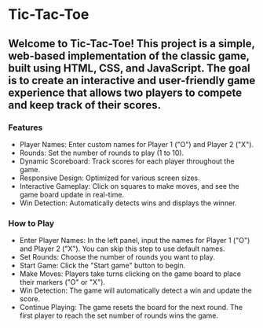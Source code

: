 # Tic-Tac-Toe

## Welcome to Tic-Tac-Toe! This project is a simple, web-based implementation of the classic game, built using HTML, CSS, and JavaScript. The goal is to create an interactive and user-friendly game experience that allows two players to compete and keep track of their scores.


### Features
- Player Names: Enter custom names for Player 1 ("O") and Player 2 ("X").
- Rounds: Set the number of rounds to play (1 to 10).
- Dynamic Scoreboard: Track scores for each player throughout the game.
- Responsive Design: Optimized for various screen sizes.
- Interactive Gameplay: Click on squares to make moves, and see the game board update in real-time.
- Win Detection: Automatically detects wins and displays the winner.


### How to Play
- Enter Player Names: In the left panel, input the names for Player 1 ("O") and Player 2 ("X"). You can skip this step to use default names.
- Set Rounds: Choose the number of rounds you want to play.
- Start Game: Click the "Start game" button to begin.
- Make Moves: Players take turns clicking on the game board to place their markers ("O" or "X").
- Win Detection: The game will automatically detect a win and update the score.
- Continue Playing: The game resets the board for the next round. The first player to reach the set number of rounds wins the game.
